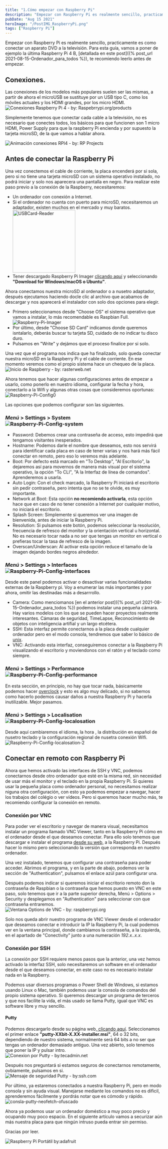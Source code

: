 ```yaml
---
title: "1.Cómo empezar con Raspberry Pi"
description: "Empezar con Raspberry Pi es realmente sencillo, practicamente es como conectar un aparato DVD a la televisión. Para esta guía, vamos a poner de ejemplo la última Raspberry Pi 4 B"
pubDate: "Aug 15 2021"
heroImage: "/PostIMG_RaspberryPi.png"
tags: ["Raspberry Pi"]
---
```


Empezar con <a htef="https://www.raspberrypi.org" target="_blank">Raspberry Pi</a> es realmente sencillo, practicamente es como conectar un aparato DVD a la televisión. Para esta guía, vamos a poner de ejemplo la última Raspberry Pi 4 B, [detallada en este post]({% post_url 2021-08-15-Ordenador_para_todos %}), te recomiendo leerlo antes de empezar.

## Conexiones.
Las conexiones de los modelos más populares suelen ser las mismas, a partir de ahora el microUSB se sustituye por un USB tipo C, como los móviles actuales y los HDMI grandes, por los micro HDMI.
<img src="https://www.raspberrypi.org/homepage-9df4b/static/raspberry-pi-4-labelled-2857741801afdf1cabeaa58325e07b58.png" alt="Conexiones Raspberry Pi 4 - by: Raspebrrypi.org/products">

Simplemente tenemos que conectar cada cable a la televisión, no es necesario que conectes todos, los básicos para que funcionen son 1 micro HDMI, Power Supply para que la raspberry Pi encienda y por supuesto la tarjeta microSD, de la que vamos a hablar ahora.

<img src="https://projects-static.raspberrypi.org/projects/raspberry-pi-setting-up/0d6033edf45ad2d4185ed05d6cd9a01e2f803034/en/images/pi-plug-in.gif" alt="Animación conexiones RPI4 - by: RP Projects">

## Antes de conectar la Raspberry Pi

Una vez conectemos el cable de corriente, la placa encenderá por si sola, pero si no tiene una tarjeta microSD con un sistema operativo instalado, no podrá iniciar y solo nos aparecera una pantalla en negro. Para realizar este paso previo a la conexión de la Raspberry, necesitaremos:

- Un ordenador con conexión a Internet.
- Si el ordenador no cuenta con puerto para microSD, necesitaremos un adaptador, existen muchos en el mercado y muy baratos.<br><img src="https://i.ibb.co/x7TCtG4/USBCard-Reader.png" alt="USBCard-Reader" width="200"  heigt="auto"><br>
- Tener descargado Raspberry Pi Imager <a href="https://www.raspberrypi.org/software/">clicando aquí</a> y seleccionando **"Download for Windows/macOS o Ubuntu"**.

Ahora conectamos nuestra microSD al ordenador o a nusetro adaptador, después ejecutamos haciendo docle clic al archivo que acabamos de descargar y nos aparecerá el instalador con solo dos opciones para elegir.

- Primero seleccionamos desde "Choose OS" el sistema operativo que vamos a instalar, lo más recomendable es Raspbian Full.<br><img src="https://i.ibb.co/jVbR3pB/Raspberry-Pi-Imager.gif" alt="Raspberry-Pi-Imager" border="0">
- Por último, desde "Choose SD Card" indicamos donde queremos isntalarlo, deberás buscar tu tarjeta SD, cuidado de no indicar tu disco duro.
- Pulsamos en "Write" y dejámos que el proceso finalice por si solo.

Una vez que el programa nos indica que ha finalizado, solo queda conectar nuestra microSD en la Raspberry Pi y el cable de corriente. En ese momento veremos como el propio sistema hace un chequeo de la placa.<br><img src="https://thumbs.gfycat.com/FarflungChubbyAustralianfurseal-max-1mb.gif" alt="Inicio de Raspberry - by: rasterweb.net">

Ahora tenemos que hacer algunas configuraciones antes de empezar a usarlo, como ponerlo en nuestro idioma, configurar la fecha y hora, conectarlo a la Wifi y algunas otras cosas que consideremos oportunas:<br><img src="https://i.ibb.co/wctV59L/Raspberry-Pi-Config0.png" alt="Raspberry-Pi-Config0">

Las opciones que podemos configurar son las siguientes.
### <i class="fab fa-raspberry-pi" style="font-size:16px"> Menú</i> > Settings > System<br><img src="https://i.ibb.co/gRwYxzM/Raspberry-Pi-Config-system.png" alt="Raspberry-Pi-Config-system"><br>
- Password: Debemos crear una contraseña de acceso, esto impedirá que tengamos visitantes inesperados.
- Hostname: Podemos darle el nombre que deseamos, esto nos servirá para identificar cada placa en caso de tener varias y nos hará más fácil conectar en remoto, pero eso lo veremos más adelante.
- Boot: Por defecto está marcado en "To Desktop", "Al Escritorio", la dejaremos así para movernos de manera más visual por el sistema operativo, la opción "To CLI", "A la Interfaz de línea de comandos". Aprenderemos a usarla.
- Auto Login: Con el check marcado, la Raspberry Pi iniciará el escritorio sin pedir contraseña, pero intenta que no se te olvide, es muy importante.
- Network at Boot: Esta opción **no recomiendo activarla**, esta opción hace que en caso de no tener conexión a Internet por cualquier motivo, no iniciará el escritorio.
- Splash Screen: Simplemente si queremos ver una imagen de bienvenida, antes de iniciar la Raspberry Pi.
- Resolution: Si pulsamos este botón, podemos seleccionar la resolución, frecuencia de refresco del monitor y la orientación vertical u horizontal. No es necesario tocar nada a no ser que tengas un monitor en vertical o prefieras tocar la tasa de refresco de la imagen.
- Overscan/Underscan: Al activar esta opción reduce el tamaño de la imagen dejando bordes negros alrededor.

### <i class="fab fa-raspberry-pi" style="font-size:16px"> **Menú**</i> > Settings > Interfaces<br><img src="https://i.ibb.co/myQ70h6/Raspberry-Pi-Config-interfaces.png" alt="Raspberry-Pi-Config-interfaces"><br>
Desde este panel podemos activar o desactivar varias funcionalidades externas de la Raspberry pi. Voy a enumerar las más importantes y por ahora, omitir las destinadas más a desarrrollo.

- Camera: Como menciomanos [en el anterior post]({% post_url 2021-08-15-Ordenador_para_todos %}) podemos instalar una pequeña cámara. Hay varios modelos con los que se pueden hacer proyectos realmente interesantes. Cámaras de seguridad, TimeLapse, Reconocimiento de objetos con inteligencia artifial y un largo etcétera.
- SSH: Esta interfaz permite conectarnos a la placa desde cualquier ordenador pero en el modo consola, tendremos que saber lo básico de <a href="https://es.wikipedia.org/wiki/Unix" target="_blank">unix</a>.
- VNC: Activando esta interfaz, conseguiremos conectar a la Raspberry Pi visualizando el escritorio y moviendonos con el ratón y el teclado como siempre.

### <i class="fab fa-raspberry-pi" style="font-size:16px"> **Menú**</i> > Settings > Performance<br><img src="https://i.ibb.co/LZYQFPf/Raspberry-Pi-Config-performance.png" alt="Raspberry-Pi-Config-performance"><br>
En esta sección, en principio, no hay que tocar nada, básicamente podemos hacer <a href="https://es.wikipedia.org/wiki/Overclocking" target="_blank">overclock</a> y esto es algo muy delicado, si no sabemos como hacerlo podemos causar daños a nuestra Raspberry Pi y hacerla inutilizable. Mejor pasamos.

### <i class="fab fa-raspberry-pi" style="font-size:16px"> **Menú**</i> > Settings > Localisation<br><img src="https://i.ibb.co/Xyd7YkJ/Raspberry-Pi-Config-localosation.png" alt="Raspberry-Pi-Config-localosation"><br>
Desde aquí cambiaremos el idioma, la hora , la distribución en español de nusetro teclado y la configuración regional de nusetra conexión Wifi.<br><img src="https://i.ibb.co/qkc0mpK/Raspberry-Pi-Config-localosation-2.png" alt="Raspberry-Pi-Config-localosation-2"><br>

## Conectar en remoto con Raspberry Pi

Ahora que hemos activado las interfaces de SSH y VNC, podemos conectarnos desde otro ordenador que esté en la misma red, sin necesidad de usar más el monitor y el teclado en la propia Raspberry Pi. Si quieres usar la pequeña placa como ordenador personal, no necesitamos realizar niguna otra configuración, con esto ya podemos empezar a navegar, hacer los trabajos del colégio o ver vídeos. Pero si queremos hacer mucho más, te recomiendo configurar la conexión en remoto.

### Conexión por VNC
Para poder ver el escritorio y navegar de manera visual, necesitamos instalar un programa llamado VNC Viewer, tanto en la Raspberry Pi cómo en el ordenador desde el que deseamos conectar. Para ello solo tenemos que descargar e instalar el programa <a href="https://www.realvnc.com/es/connect/download/viewer/raspberrypi/" alt="Descarga VNC Viewer para Raspberry Pi">desde su web,</a> a la Raspberry Pi. Después hacer lo mismo pero seleccionando la versión que corresponda en nuestro ordenador.

Una vez instalado, tenemos que configurar una contraseña para poder acceder. Abrimos el programa, y en la parte de abajo, podemos ver la sección de "Authentication", pulsamos el enlace azúl para configurar una.

Después podemos indicar si queremos iniciar el escritorio remoto don la contraseña de Raspbian o la contraseña que hemos puesto en VNC en este paso, solo tenemos que ir a la parte superior derecha, <i class="fas fa-bars" style="font-size:16px"></i> Menú > Options > Security y desplegamos en "Authentication" para seleccionar con que contraseña entraremos.<br><img src="https://magazines-attachments.raspberrypi.org/magpi/legacy-assets/2016/11/main_image.png" alt="Ventana Options de VNC - by: raspberrypi.org">

Solo nos queda abrir nuestro programa de VNC Viewer desde el ordenador que deseamos conectar e introducir la IP la Raspberry Pi, la cual podemos ver en la ventana principal, donde cambiamos la contraseña, a la izquierda, en el apartado de "Conectivity" junto a una numeración *192.x..x.x*.

### Conexión por SSH

La conexión por SSH requiere menos pasos que la anterior, una vez hemos activado la interfaz SSH, solo necesitaremos un software en el ordenador desde el que deseamos conectar, en este caso no es necesario instalar nada en la Raspberry.

Podemos usar diversos programas o Power Shell de Windows, si estamos usando Linux o Mac, también podemos usar la consola de comandos del propio sistema operativo. Si queremos descargar un programa de terceros y que nos facilite la vida, el más usado se llama Putty, igual que VNC es software libre y muy sencillo.

#### Putty
Podemos descargarlo desde su página web,<a href="https://www.chiark.greenend.org.uk/~sgtatham/putty/latest.html" alt="Descarga de Putty"> clicando aquí</a>. Seleccionamos el primer enlace **"putty-XXbit-X.XX-installer.msi"**, 64 o 32 bits, dependiendo de nuestro sistema, normalmente será 64 bits a no ser que tengas un ordenador demasiado antiguo. Una vez abierto, solo tenemos que poner la IP y pulsar intro.<br><img src="https://tecadmin.net/wp-content/uploads/2021/01/putty-tunnel-local-1.png" alt="Conexion por Putty - by:tecadmin.net">

Después nos preguntará si estamos seguros de conectarnos remotamente, ovbiamente, pulsamos en si.<br><img src="https://www.ssh.com/hubfs/Imported_Blog_Media/Security_Alert_Dialog_about_unknown_server_host_key-2.png" alt="Mensaje de seguridad Putty - by:ssh.com">

Por último, ya estaremos conectados a nuestra Raspberry Pi, pero en modo consola y sin ayuda visual. Manejarse mediante los comandos no es dificil, aprenderemos fácilmente y pordrás notar que es cómodo y rápido.<br><img src="https://i.ibb.co/fMtN7dJ/consla-putty-neofetch-ofuscado.png" alt="consla-putty-neofetch-ofuscado">

Ahora ya podemos usar un ordenador doméstico a muy poco precio y ocupando muy poco espacio. En el siguiente artículo vamos a securizar aún más nuestra placa para que ningún intruso pueda entrar sin permiso.

Gracias por leer.

![Raspberry Pi Portátil by:adafruit](https://cdn-shop.adafruit.com/1200x900/3062-04.jpg)
